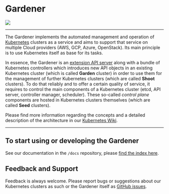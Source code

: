 # Gardener

<script type='text/javascript' src='https://www.openhub.net/p/gardener/widgets/project_factoids_stats?format=js'></script>

![](https://github.com/gardener/gardener/blob/master/logo/gardener-large.png)

----

The Gardener implements the automated management and operation of [Kubernetes](https://kubernetes.io/) clusters as a service and aims to support that service on multiple Cloud providers (AWS, GCP, Azure, OpenStack). Its main principle is to use Kubernetes itself as base for its tasks.

In essence, the Gardener is an [extension API server](https://kubernetes.io/docs/tasks/access-kubernetes-api/setup-extension-api-server/) along with a bundle of Kubernetes controllers which introduces new API objects in an existing Kubernetes cluster (which is called **Garden** cluster) in order to use them for the management of further Kubernetes clusters (which are called **Shoot** clusters).
To do that reliably and to offer a certain quality of service, it requires to control the main components of a Kubernetes cluster (etcd, API server, controller manager, scheduler). These so-called *control plane* components are hosted in Kubernetes clusters themselves (which are called **Seed** clusters).

Please find more information regarding the concepts and a detailed description of the architecture in our [Kubernetes Wiki](https://github.com/gardener/documentation/wiki/Architecture).

----

## To start using or developing the Gardener

See our documentation in the `/docs` repository, please [find the index here](docs/README.md).

## Feedback and Support

Feedback is always welcome. Please report bugs or suggestions about our Kubernetes clusters as such or the Gardener itself as [GitHub issues](issues).
